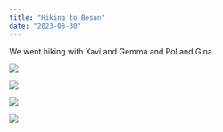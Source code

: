 ```yaml
---
title: "Hiking to Besan"
date: "2023-08-30"
---
```


We went hiking with Xavi and Gemma and Pol and Gina.

![](images/20230828_111824-1024x461.jpg)

![](images/20230828_123710-461x1024.jpg)

![](images/20230828_123759-461x1024.jpg)

![](images/20230828_123911-461x1024.jpg)
